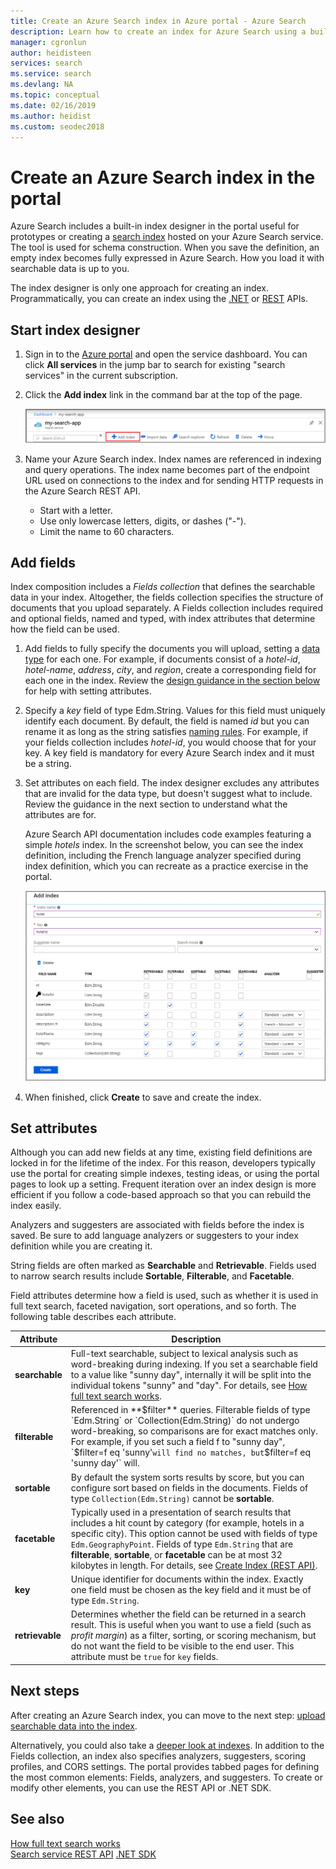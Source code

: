 ```yaml
---
title: Create an Azure Search index in Azure portal - Azure Search
description: Learn how to create an index for Azure Search using a built-in portal index designers.
manager: cgronlun
author: heidisteen
services: search
ms.service: search
ms.devlang: NA
ms.topic: conceptual
ms.date: 02/16/2019
ms.author: heidist
ms.custom: seodec2018
---
```

# Create an Azure Search index in the portal

Azure Search includes a built-in index designer in the portal useful for prototypes or creating a [search index](search-what-is-an-index.md) hosted on your Azure Search service. The tool is used for schema construction. When you save the definition, an empty index becomes fully expressed in Azure Search. How you load it with searchable data is up to you.

The index designer is only one approach for creating an index. Programmatically, you can create an index using the [.NET](search-create-index-dotnet.md) or [REST](search-create-index-rest-api.md) APIs.

## Start index designer

1. Sign in to the [Azure portal](https://portal.azure.com) and open the service dashboard. You can click **All services** in the jump bar to search for existing "search services" in the current subscription. 

2. Click the **Add index** link in the command bar at the top of the page.

   ![Add index link in the command bar](media/search-create-index-portal/add-index.png "Add index link in the command bar")

3. Name your Azure Search index. Index names are referenced in indexing and query operations. The index name becomes part of the endpoint URL used on connections to the index and for sending HTTP requests in the Azure Search REST API.

   * Start with a letter.
   * Use only lowercase letters, digits, or dashes ("-").
   * Limit the name to 60 characters.

## Add fields

Index composition includes a *Fields collection* that defines the searchable data in your index. Altogether, the fields collection specifies the structure of documents that you upload separately. A Fields collection includes required and optional fields, named and typed, with index attributes that determine how the field can be used.

1. Add fields to fully specify the documents you will upload, setting a [data type](https://docs.microsoft.com/rest/api/searchservice/supported-data-types) for each one. For example, if documents consist of a *hotel-id*, *hotel-name*, *address*, *city*, and *region*, create a corresponding field for each one in the index. Review the [design guidance in the section below](#design) for help with setting attributes.

2. Specify a *key* field of type Edm.String. Values for this field must uniquely identify each document. By default, the field is named *id* but you can rename it as long as the string satisfies [naming rules](https://docs.microsoft.com/rest/api/searchservice/Naming-rules). For example, if your fields collection includes *hotel-id*, you would choose that for your key. A key field is mandatory for every Azure Search index and it must be a string.

3. Set attributes on each field. The index designer excludes any attributes that are invalid for the data type, but doesn't suggest what to include. Review the guidance in the next section to understand what the attributes are for.

    Azure Search API documentation includes code examples featuring a simple *hotels* index. In the screenshot below, you can see the index definition, including the French language analyzer specified during index definition, which you can recreate as a practice exercise in the portal.

    ![Hotels demo index](media/search-create-index-portal/field-definitions.png "Hotels demo index")

4. When finished, click **Create** to save and create the index.

<a name="design"></a>

## Set attributes

Although you can add new fields at any time, existing field definitions are locked in for the lifetime of the index. For this reason, developers typically use the portal for creating simple indexes, testing ideas, or using the portal pages to look up a setting. Frequent iteration over an index design is more efficient if you follow a code-based approach so that you can rebuild the index easily.

Analyzers and suggesters are associated with fields before the index is saved. Be sure to add language analyzers or suggesters to your index definition while you are creating it.

String fields are often marked as **Searchable** and **Retrievable**. Fields used to narrow search results include **Sortable**, **Filterable**, and **Facetable**.

Field attributes determine how a field is used, such as whether it is used in full text search, faceted navigation, sort operations, and so forth. The following table describes each attribute.

|Attribute|Description|  
|---------------|-----------------|  
|**searchable**|Full-text searchable, subject to lexical analysis such as word-breaking during indexing. If you set a searchable field to a value like "sunny day", internally it will be split into the individual tokens "sunny" and "day". For details, see [How full text search works](search-lucene-query-architecture.md).|  
|**filterable**|Referenced in **$filter** queries. Filterable fields of type `Edm.String` or `Collection(Edm.String)` do not undergo word-breaking, so comparisons are for exact matches only. For example, if you set such a field f to "sunny day", `$filter=f eq 'sunny'` will find no matches, but `$filter=f eq 'sunny day'` will. |  
|**sortable**|By default the system sorts results by score, but you can configure sort based on fields in the documents. Fields of type `Collection(Edm.String)` cannot be **sortable**. |  
|**facetable**|Typically used in a presentation of search results that includes a hit count by category (for example, hotels in a specific city). This option cannot be used with fields of type `Edm.GeographyPoint`. Fields of type `Edm.String` that are **filterable**, **sortable**, or **facetable** can be at most 32 kilobytes in length. For details, see [Create Index (REST API)](https://docs.microsoft.com/rest/api/searchservice/create-index).|  
|**key**|Unique identifier for documents within the index. Exactly one field must be chosen as the key field and it must be of type `Edm.String`.|  
|**retrievable**|Determines whether the field can be returned in a search result. This is useful when you want to use a field (such as *profit margin*) as a filter, sorting, or scoring mechanism, but do not want the field to be visible to the end user. This attribute must be `true` for `key` fields.|  

## Next steps

After creating an Azure Search index, you can move to the next step: [upload searchable data into the index](search-what-is-data-import.md).

Alternatively, you could also take a [deeper look at indexes](search-what-is-an-index.md). In addition to the Fields collection, an index also specifies analyzers, suggesters, scoring profiles, and CORS settings. The portal provides tabbed pages for defining the most common elements: Fields, analyzers, and suggesters. To create or modify other elements, you can use the REST API or .NET SDK.

## See also

 [How full text search works](search-lucene-query-architecture.md)  
 [Search service REST API](https://docs.microsoft.com/rest/api/searchservice/)
 [.NET SDK](https://docs.microsoft.com/dotnet/api/overview/azure/search?view=azure-dotnet)

